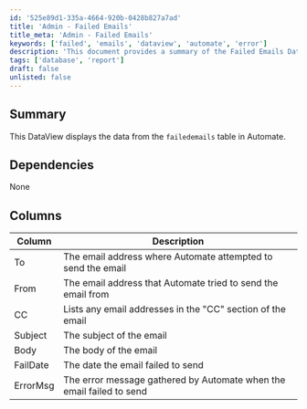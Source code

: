 ```yaml
---
id: '525e89d1-335a-4664-920b-0428b827a7ad'
title: 'Admin - Failed Emails'
title_meta: 'Admin - Failed Emails'
keywords: ['failed', 'emails', 'dataview', 'automate', 'error']
description: 'This document provides a summary of the Failed Emails DataView in ConnectWise Automate, detailing the columns and their descriptions that are displayed from the failedemails table, including information such as the email addresses involved, subject, body, failure date, and error messages.'
tags: ['database', 'report']
draft: false
unlisted: false
---
```


## Summary

This DataView displays the data from the `failedemails` table in Automate.

## Dependencies

None

## Columns

| Column    | Description                                                                                     |
|-----------|-------------------------------------------------------------------------------------------------|
| To        | The email address where Automate attempted to send the email                                   |
| From      | The email address that Automate tried to send the email from                                   |
| CC        | Lists any email addresses in the "CC" section of the email                                     |
| Subject   | The subject of the email                                                                        |
| Body      | The body of the email                                                                           |
| FailDate  | The date the email failed to send                                                               |
| ErrorMsg  | The error message gathered by Automate when the email failed to send                           |



